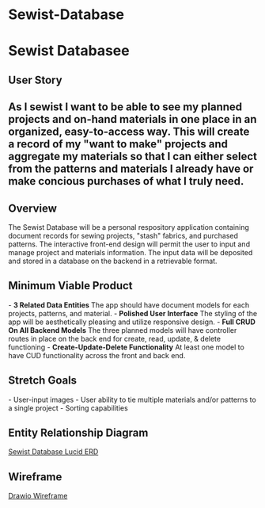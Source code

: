 # Sewist-Database
<h1>Sewist Databasee</h1> 

<h2>User Story<h2>
As I sewist I want to be able to see my planned projects and on-hand materials in one place in an organized, easy-to-access way.  This will create a record of my "want to make" projects and aggregate my materials so that I can either select from the patterns and materials I already have or make concious purchases of what I truly need. 
  
<h2>Overview</h2>
The Sewist Database will be a personal respository application containing document records for sewing projects, "stash" fabrics, and purchased patterns.  The interactive front-end design will permit the user to input and manage project and materials information.  The input data will be deposited and stored in a database on the backend in a retrievable format.

<h2>Minimum Viable Product</h2>
- <b>3 Related Data Entities</b>  The app should have document models for each projects, patterns, and material.
- <b>Polished User Interface</b>  The styling of the app will be aesthetically pleasing and utilize responsive design.
- <b>Full CRUD On All Backend Models</b>  The three planned models will have controller routes in place on the back end for create, read, update, & delete functioning
- <b>Create-Update-Delete Functionality</b> At least one model to have CUD functionality across the front and back end.

<h2>Stretch Goals</h2>
- User-input images
- User ability to tie multiple materials and/or patterns to a single project
- Sorting capabilities

<h2>Entity Relationship Diagram</h2>
<a href="https://lucid.app/lucidchart/6627721e-7929-40e0-a2a9-651570643368/edit?viewport_loc=-197%2C157%2C1597%2C791%2C0_0&invitationId=inv_5dce1b44-fd7c-42a4-9f07-1e24604e1d04">Sewist Database Lucid ERD</a>

<h2>Wireframe</h2>
<a href="https://drive.google.com/file/d/1k4cnxTg7zqk-0j6WqDV4cZa726x50a8J/view?usp=sharing">Drawio Wireframe</a>
